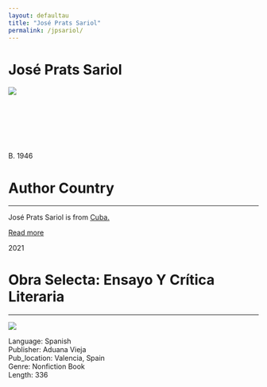 ```yaml
---
layout: defaultau
title: "José Prats Sariol"
permalink: /jpsariol/
---
```

<!-- partial:index.partial.html -->
<div class="content">
     <h1>José Prats Sariol</h1>
    <div class="quote">
        <div><img src="https://revistaelestornudo.com/wp-content/uploads/2021/03/foto-1-JPSariol.jpg" class="logo"></div>
    </div>
    <div class="timeline">
        <div style="padding-bottom:100px;"></div>
        <div class="block">
             <div class="date right"><p class="right">B. 1946</p></div>
            <div class="dot"></div>
            <div class="left first">
            <div class="author_country">
                <h1>Author Country</h1><hr>
          <div class="aclocation">  <p>José Prats Sariol is from <a href="http://localhost:4000/62">Cuba.</a></p></div>
              <div class="acreadmore">  <a href="https://es.wikipedia.org/wiki/Jos%C3%A9_Prats_Sariol" target="_blank">Read more</a></div>
            </div>
            </div>
   <div class="block">
            <div class="date left"><p class="left">2021</p></div>
            <div class="dot"></div>
            <div class="right">
                <h1>Obra Selecta: Ensayo Y Crítica Literaria</h1><hr>
                <p><img src="https://imagessl0.casadellibro.com/a/l/t7/90/9788412129090.jpg"></p>
                <p>
                Language: Spanish<br/>
                Publisher: Aduana Vieja<br/>
                Pub_location: Valencia, Spain<br/>
                Genre: Nonfiction Book<br/>
                Length: 336<br/>                   </p>
            </div>
        </div>
